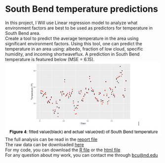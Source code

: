  
# South Bend temperature predictions
In this project, I Will use Linear regression model to analyze what environment factors are best to be used as predictors for temperature in South Bend area. <br />
Create a tool to predict the average temperature in the area using significant environment factors. Using this tool, one can predict the temperature in an area using:  albedo, fraction of low cloud, specific humidity, and incoming shortwaveflux. A prediction in South Bend temperature is featured below (MSE = 6.15). <br />
![](fitted%20value.PNG)  <br />
The full analysis can be read in the [report file](https://github.com/oceancode1997/southbendtemperature/blob/master/final%20report%20temperature%20in%20South%20Bend.docx?raw=true) <br />
The raw data can be downloaded [here](https://github.com/oceancode1997/southbendtemperature/raw/master/South%20Bend%20temperature%20data.csv) <br />
For my code, you can download the [R file](https://github.com/oceancode1997/southbendtemperature/raw/master/final.Rmd) or the [html file](https://github.com/oceancode1997/southbendtemperature/raw/master/final.html) <br />
For any question about my work, you can contact me through bcu@nd.edu
